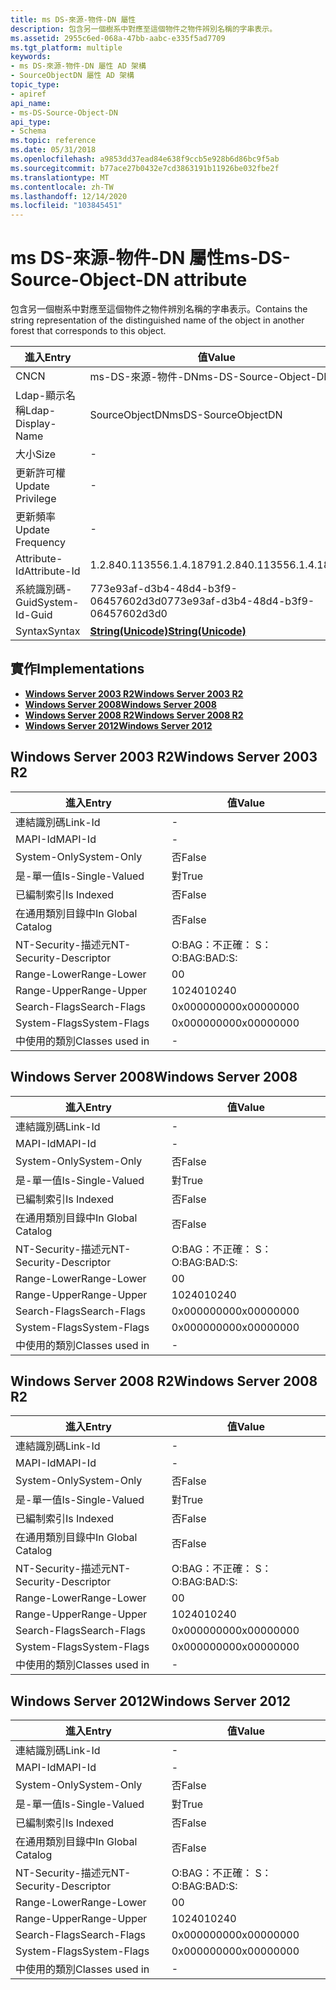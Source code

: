 ```yaml
---
title: ms DS-來源-物件-DN 屬性
description: 包含另一個樹系中對應至這個物件之物件辨別名稱的字串表示。
ms.assetid: 2955c6ed-068a-47bb-aabc-e335f5ad7709
ms.tgt_platform: multiple
keywords:
- ms DS-來源-物件-DN 屬性 AD 架構
- SourceObjectDN 屬性 AD 架構
topic_type:
- apiref
api_name:
- ms-DS-Source-Object-DN
api_type:
- Schema
ms.topic: reference
ms.date: 05/31/2018
ms.openlocfilehash: a9853dd37ead84e638f9ccb5e928b6d86bc9f5ab
ms.sourcegitcommit: b77ace27b0432e7cd3863191b11926be032fbe2f
ms.translationtype: MT
ms.contentlocale: zh-TW
ms.lasthandoff: 12/14/2020
ms.locfileid: "103845451"
---
```

# <a name="ms-ds-source-object-dn-attribute"></a><span data-ttu-id="d0cae-105">ms DS-來源-物件-DN 屬性</span><span class="sxs-lookup"><span data-stu-id="d0cae-105">ms-DS-Source-Object-DN attribute</span></span>

<span data-ttu-id="d0cae-106">包含另一個樹系中對應至這個物件之物件辨別名稱的字串表示。</span><span class="sxs-lookup"><span data-stu-id="d0cae-106">Contains the string representation of the distinguished name of the object in another forest that corresponds to this object.</span></span>



| <span data-ttu-id="d0cae-107">進入</span><span class="sxs-lookup"><span data-stu-id="d0cae-107">Entry</span></span> | <span data-ttu-id="d0cae-108">值</span><span class="sxs-lookup"><span data-stu-id="d0cae-108">Value</span></span> |
|-------------------|---------------------------------------------|
| <span data-ttu-id="d0cae-109">CN</span><span class="sxs-lookup"><span data-stu-id="d0cae-109">CN</span></span>                | <span data-ttu-id="d0cae-110">ms-DS-來源-物件-DN</span><span class="sxs-lookup"><span data-stu-id="d0cae-110">ms-DS-Source-Object-DN</span></span>                      |
| <span data-ttu-id="d0cae-111">Ldap-顯示名稱</span><span class="sxs-lookup"><span data-stu-id="d0cae-111">Ldap-Display-Name</span></span> | <span data-ttu-id="d0cae-112">SourceObjectDN</span><span class="sxs-lookup"><span data-stu-id="d0cae-112">msDS-SourceObjectDN</span></span>                         |
| <span data-ttu-id="d0cae-113">大小</span><span class="sxs-lookup"><span data-stu-id="d0cae-113">Size</span></span>              | \-                                          |
| <span data-ttu-id="d0cae-114">更新許可權</span><span class="sxs-lookup"><span data-stu-id="d0cae-114">Update Privilege</span></span>  | \-                                          |
| <span data-ttu-id="d0cae-115">更新頻率</span><span class="sxs-lookup"><span data-stu-id="d0cae-115">Update Frequency</span></span>  | \-                                          |
| <span data-ttu-id="d0cae-116">Attribute-Id</span><span class="sxs-lookup"><span data-stu-id="d0cae-116">Attribute-Id</span></span>      | <span data-ttu-id="d0cae-117">1.2.840.113556.1.4.1879</span><span class="sxs-lookup"><span data-stu-id="d0cae-117">1.2.840.113556.1.4.1879</span></span>                     |
| <span data-ttu-id="d0cae-118">系統識別碼-Guid</span><span class="sxs-lookup"><span data-stu-id="d0cae-118">System-Id-Guid</span></span>    | <span data-ttu-id="d0cae-119">773e93af-d3b4-48d4-b3f9-06457602d3d0</span><span class="sxs-lookup"><span data-stu-id="d0cae-119">773e93af-d3b4-48d4-b3f9-06457602d3d0</span></span>        |
| <span data-ttu-id="d0cae-120">Syntax</span><span class="sxs-lookup"><span data-stu-id="d0cae-120">Syntax</span></span>            | [<span data-ttu-id="d0cae-121">**String(Unicode)**</span><span class="sxs-lookup"><span data-stu-id="d0cae-121">**String(Unicode)**</span></span>](s-string-unicode.md) |



## <a name="implementations"></a><span data-ttu-id="d0cae-122">實作</span><span class="sxs-lookup"><span data-stu-id="d0cae-122">Implementations</span></span>

-   [<span data-ttu-id="d0cae-123">**Windows Server 2003 R2**</span><span class="sxs-lookup"><span data-stu-id="d0cae-123">**Windows Server 2003 R2**</span></span>](#windows-server-2003-r2)
-   [<span data-ttu-id="d0cae-124">**Windows Server 2008**</span><span class="sxs-lookup"><span data-stu-id="d0cae-124">**Windows Server 2008**</span></span>](#windows-server-2008)
-   [<span data-ttu-id="d0cae-125">**Windows Server 2008 R2**</span><span class="sxs-lookup"><span data-stu-id="d0cae-125">**Windows Server 2008 R2**</span></span>](#windows-server-2008-r2)
-   [<span data-ttu-id="d0cae-126">**Windows Server 2012**</span><span class="sxs-lookup"><span data-stu-id="d0cae-126">**Windows Server 2012**</span></span>](#windows-server-2012)

## <a name="windows-server-2003-r2"></a><span data-ttu-id="d0cae-127">Windows Server 2003 R2</span><span class="sxs-lookup"><span data-stu-id="d0cae-127">Windows Server 2003 R2</span></span>



| <span data-ttu-id="d0cae-128">進入</span><span class="sxs-lookup"><span data-stu-id="d0cae-128">Entry</span></span> | <span data-ttu-id="d0cae-129">值</span><span class="sxs-lookup"><span data-stu-id="d0cae-129">Value</span></span> |
|------------------------|--------------|
| <span data-ttu-id="d0cae-130">連結識別碼</span><span class="sxs-lookup"><span data-stu-id="d0cae-130">Link-Id</span></span>                | \-           |
| <span data-ttu-id="d0cae-131">MAPI-Id</span><span class="sxs-lookup"><span data-stu-id="d0cae-131">MAPI-Id</span></span>                | \-           |
| <span data-ttu-id="d0cae-132">System-Only</span><span class="sxs-lookup"><span data-stu-id="d0cae-132">System-Only</span></span>            | <span data-ttu-id="d0cae-133">否</span><span class="sxs-lookup"><span data-stu-id="d0cae-133">False</span></span>        |
| <span data-ttu-id="d0cae-134">是-單一值</span><span class="sxs-lookup"><span data-stu-id="d0cae-134">Is-Single-Valued</span></span>       | <span data-ttu-id="d0cae-135">對</span><span class="sxs-lookup"><span data-stu-id="d0cae-135">True</span></span>         |
| <span data-ttu-id="d0cae-136">已編制索引</span><span class="sxs-lookup"><span data-stu-id="d0cae-136">Is Indexed</span></span>             | <span data-ttu-id="d0cae-137">否</span><span class="sxs-lookup"><span data-stu-id="d0cae-137">False</span></span>        |
| <span data-ttu-id="d0cae-138">在通用類別目錄中</span><span class="sxs-lookup"><span data-stu-id="d0cae-138">In Global Catalog</span></span>      | <span data-ttu-id="d0cae-139">否</span><span class="sxs-lookup"><span data-stu-id="d0cae-139">False</span></span>        |
| <span data-ttu-id="d0cae-140">NT-Security-描述元</span><span class="sxs-lookup"><span data-stu-id="d0cae-140">NT-Security-Descriptor</span></span> | <span data-ttu-id="d0cae-141">O:BAG：不正確： S：</span><span class="sxs-lookup"><span data-stu-id="d0cae-141">O:BAG:BAD:S:</span></span> |
| <span data-ttu-id="d0cae-142">Range-Lower</span><span class="sxs-lookup"><span data-stu-id="d0cae-142">Range-Lower</span></span>            | <span data-ttu-id="d0cae-143">0</span><span class="sxs-lookup"><span data-stu-id="d0cae-143">0</span></span>            |
| <span data-ttu-id="d0cae-144">Range-Upper</span><span class="sxs-lookup"><span data-stu-id="d0cae-144">Range-Upper</span></span>            | <span data-ttu-id="d0cae-145">10240</span><span class="sxs-lookup"><span data-stu-id="d0cae-145">10240</span></span>        |
| <span data-ttu-id="d0cae-146">Search-Flags</span><span class="sxs-lookup"><span data-stu-id="d0cae-146">Search-Flags</span></span>           | <span data-ttu-id="d0cae-147">0x00000000</span><span class="sxs-lookup"><span data-stu-id="d0cae-147">0x00000000</span></span>   |
| <span data-ttu-id="d0cae-148">System-Flags</span><span class="sxs-lookup"><span data-stu-id="d0cae-148">System-Flags</span></span>           | <span data-ttu-id="d0cae-149">0x00000000</span><span class="sxs-lookup"><span data-stu-id="d0cae-149">0x00000000</span></span>   |
| <span data-ttu-id="d0cae-150">中使用的類別</span><span class="sxs-lookup"><span data-stu-id="d0cae-150">Classes used in</span></span>        | \-           |



## <a name="windows-server-2008"></a><span data-ttu-id="d0cae-151">Windows Server 2008</span><span class="sxs-lookup"><span data-stu-id="d0cae-151">Windows Server 2008</span></span>



| <span data-ttu-id="d0cae-152">進入</span><span class="sxs-lookup"><span data-stu-id="d0cae-152">Entry</span></span> | <span data-ttu-id="d0cae-153">值</span><span class="sxs-lookup"><span data-stu-id="d0cae-153">Value</span></span> |
|------------------------|--------------|
| <span data-ttu-id="d0cae-154">連結識別碼</span><span class="sxs-lookup"><span data-stu-id="d0cae-154">Link-Id</span></span>                | \-           |
| <span data-ttu-id="d0cae-155">MAPI-Id</span><span class="sxs-lookup"><span data-stu-id="d0cae-155">MAPI-Id</span></span>                | \-           |
| <span data-ttu-id="d0cae-156">System-Only</span><span class="sxs-lookup"><span data-stu-id="d0cae-156">System-Only</span></span>            | <span data-ttu-id="d0cae-157">否</span><span class="sxs-lookup"><span data-stu-id="d0cae-157">False</span></span>        |
| <span data-ttu-id="d0cae-158">是-單一值</span><span class="sxs-lookup"><span data-stu-id="d0cae-158">Is-Single-Valued</span></span>       | <span data-ttu-id="d0cae-159">對</span><span class="sxs-lookup"><span data-stu-id="d0cae-159">True</span></span>         |
| <span data-ttu-id="d0cae-160">已編制索引</span><span class="sxs-lookup"><span data-stu-id="d0cae-160">Is Indexed</span></span>             | <span data-ttu-id="d0cae-161">否</span><span class="sxs-lookup"><span data-stu-id="d0cae-161">False</span></span>        |
| <span data-ttu-id="d0cae-162">在通用類別目錄中</span><span class="sxs-lookup"><span data-stu-id="d0cae-162">In Global Catalog</span></span>      | <span data-ttu-id="d0cae-163">否</span><span class="sxs-lookup"><span data-stu-id="d0cae-163">False</span></span>        |
| <span data-ttu-id="d0cae-164">NT-Security-描述元</span><span class="sxs-lookup"><span data-stu-id="d0cae-164">NT-Security-Descriptor</span></span> | <span data-ttu-id="d0cae-165">O:BAG：不正確： S：</span><span class="sxs-lookup"><span data-stu-id="d0cae-165">O:BAG:BAD:S:</span></span> |
| <span data-ttu-id="d0cae-166">Range-Lower</span><span class="sxs-lookup"><span data-stu-id="d0cae-166">Range-Lower</span></span>            | <span data-ttu-id="d0cae-167">0</span><span class="sxs-lookup"><span data-stu-id="d0cae-167">0</span></span>            |
| <span data-ttu-id="d0cae-168">Range-Upper</span><span class="sxs-lookup"><span data-stu-id="d0cae-168">Range-Upper</span></span>            | <span data-ttu-id="d0cae-169">10240</span><span class="sxs-lookup"><span data-stu-id="d0cae-169">10240</span></span>        |
| <span data-ttu-id="d0cae-170">Search-Flags</span><span class="sxs-lookup"><span data-stu-id="d0cae-170">Search-Flags</span></span>           | <span data-ttu-id="d0cae-171">0x00000000</span><span class="sxs-lookup"><span data-stu-id="d0cae-171">0x00000000</span></span>   |
| <span data-ttu-id="d0cae-172">System-Flags</span><span class="sxs-lookup"><span data-stu-id="d0cae-172">System-Flags</span></span>           | <span data-ttu-id="d0cae-173">0x00000000</span><span class="sxs-lookup"><span data-stu-id="d0cae-173">0x00000000</span></span>   |
| <span data-ttu-id="d0cae-174">中使用的類別</span><span class="sxs-lookup"><span data-stu-id="d0cae-174">Classes used in</span></span>        | \-           |



## <a name="windows-server-2008-r2"></a><span data-ttu-id="d0cae-175">Windows Server 2008 R2</span><span class="sxs-lookup"><span data-stu-id="d0cae-175">Windows Server 2008 R2</span></span>



| <span data-ttu-id="d0cae-176">進入</span><span class="sxs-lookup"><span data-stu-id="d0cae-176">Entry</span></span> | <span data-ttu-id="d0cae-177">值</span><span class="sxs-lookup"><span data-stu-id="d0cae-177">Value</span></span> |
|------------------------|--------------|
| <span data-ttu-id="d0cae-178">連結識別碼</span><span class="sxs-lookup"><span data-stu-id="d0cae-178">Link-Id</span></span>                | \-           |
| <span data-ttu-id="d0cae-179">MAPI-Id</span><span class="sxs-lookup"><span data-stu-id="d0cae-179">MAPI-Id</span></span>                | \-           |
| <span data-ttu-id="d0cae-180">System-Only</span><span class="sxs-lookup"><span data-stu-id="d0cae-180">System-Only</span></span>            | <span data-ttu-id="d0cae-181">否</span><span class="sxs-lookup"><span data-stu-id="d0cae-181">False</span></span>        |
| <span data-ttu-id="d0cae-182">是-單一值</span><span class="sxs-lookup"><span data-stu-id="d0cae-182">Is-Single-Valued</span></span>       | <span data-ttu-id="d0cae-183">對</span><span class="sxs-lookup"><span data-stu-id="d0cae-183">True</span></span>         |
| <span data-ttu-id="d0cae-184">已編制索引</span><span class="sxs-lookup"><span data-stu-id="d0cae-184">Is Indexed</span></span>             | <span data-ttu-id="d0cae-185">否</span><span class="sxs-lookup"><span data-stu-id="d0cae-185">False</span></span>        |
| <span data-ttu-id="d0cae-186">在通用類別目錄中</span><span class="sxs-lookup"><span data-stu-id="d0cae-186">In Global Catalog</span></span>      | <span data-ttu-id="d0cae-187">否</span><span class="sxs-lookup"><span data-stu-id="d0cae-187">False</span></span>        |
| <span data-ttu-id="d0cae-188">NT-Security-描述元</span><span class="sxs-lookup"><span data-stu-id="d0cae-188">NT-Security-Descriptor</span></span> | <span data-ttu-id="d0cae-189">O:BAG：不正確： S：</span><span class="sxs-lookup"><span data-stu-id="d0cae-189">O:BAG:BAD:S:</span></span> |
| <span data-ttu-id="d0cae-190">Range-Lower</span><span class="sxs-lookup"><span data-stu-id="d0cae-190">Range-Lower</span></span>            | <span data-ttu-id="d0cae-191">0</span><span class="sxs-lookup"><span data-stu-id="d0cae-191">0</span></span>            |
| <span data-ttu-id="d0cae-192">Range-Upper</span><span class="sxs-lookup"><span data-stu-id="d0cae-192">Range-Upper</span></span>            | <span data-ttu-id="d0cae-193">10240</span><span class="sxs-lookup"><span data-stu-id="d0cae-193">10240</span></span>        |
| <span data-ttu-id="d0cae-194">Search-Flags</span><span class="sxs-lookup"><span data-stu-id="d0cae-194">Search-Flags</span></span>           | <span data-ttu-id="d0cae-195">0x00000000</span><span class="sxs-lookup"><span data-stu-id="d0cae-195">0x00000000</span></span>   |
| <span data-ttu-id="d0cae-196">System-Flags</span><span class="sxs-lookup"><span data-stu-id="d0cae-196">System-Flags</span></span>           | <span data-ttu-id="d0cae-197">0x00000000</span><span class="sxs-lookup"><span data-stu-id="d0cae-197">0x00000000</span></span>   |
| <span data-ttu-id="d0cae-198">中使用的類別</span><span class="sxs-lookup"><span data-stu-id="d0cae-198">Classes used in</span></span>        | \-           |



## <a name="windows-server-2012"></a><span data-ttu-id="d0cae-199">Windows Server 2012</span><span class="sxs-lookup"><span data-stu-id="d0cae-199">Windows Server 2012</span></span>



| <span data-ttu-id="d0cae-200">進入</span><span class="sxs-lookup"><span data-stu-id="d0cae-200">Entry</span></span> | <span data-ttu-id="d0cae-201">值</span><span class="sxs-lookup"><span data-stu-id="d0cae-201">Value</span></span> |
|------------------------|--------------|
| <span data-ttu-id="d0cae-202">連結識別碼</span><span class="sxs-lookup"><span data-stu-id="d0cae-202">Link-Id</span></span>                | \-           |
| <span data-ttu-id="d0cae-203">MAPI-Id</span><span class="sxs-lookup"><span data-stu-id="d0cae-203">MAPI-Id</span></span>                | \-           |
| <span data-ttu-id="d0cae-204">System-Only</span><span class="sxs-lookup"><span data-stu-id="d0cae-204">System-Only</span></span>            | <span data-ttu-id="d0cae-205">否</span><span class="sxs-lookup"><span data-stu-id="d0cae-205">False</span></span>        |
| <span data-ttu-id="d0cae-206">是-單一值</span><span class="sxs-lookup"><span data-stu-id="d0cae-206">Is-Single-Valued</span></span>       | <span data-ttu-id="d0cae-207">對</span><span class="sxs-lookup"><span data-stu-id="d0cae-207">True</span></span>         |
| <span data-ttu-id="d0cae-208">已編制索引</span><span class="sxs-lookup"><span data-stu-id="d0cae-208">Is Indexed</span></span>             | <span data-ttu-id="d0cae-209">否</span><span class="sxs-lookup"><span data-stu-id="d0cae-209">False</span></span>        |
| <span data-ttu-id="d0cae-210">在通用類別目錄中</span><span class="sxs-lookup"><span data-stu-id="d0cae-210">In Global Catalog</span></span>      | <span data-ttu-id="d0cae-211">否</span><span class="sxs-lookup"><span data-stu-id="d0cae-211">False</span></span>        |
| <span data-ttu-id="d0cae-212">NT-Security-描述元</span><span class="sxs-lookup"><span data-stu-id="d0cae-212">NT-Security-Descriptor</span></span> | <span data-ttu-id="d0cae-213">O:BAG：不正確： S：</span><span class="sxs-lookup"><span data-stu-id="d0cae-213">O:BAG:BAD:S:</span></span> |
| <span data-ttu-id="d0cae-214">Range-Lower</span><span class="sxs-lookup"><span data-stu-id="d0cae-214">Range-Lower</span></span>            | <span data-ttu-id="d0cae-215">0</span><span class="sxs-lookup"><span data-stu-id="d0cae-215">0</span></span>            |
| <span data-ttu-id="d0cae-216">Range-Upper</span><span class="sxs-lookup"><span data-stu-id="d0cae-216">Range-Upper</span></span>            | <span data-ttu-id="d0cae-217">10240</span><span class="sxs-lookup"><span data-stu-id="d0cae-217">10240</span></span>        |
| <span data-ttu-id="d0cae-218">Search-Flags</span><span class="sxs-lookup"><span data-stu-id="d0cae-218">Search-Flags</span></span>           | <span data-ttu-id="d0cae-219">0x00000000</span><span class="sxs-lookup"><span data-stu-id="d0cae-219">0x00000000</span></span>   |
| <span data-ttu-id="d0cae-220">System-Flags</span><span class="sxs-lookup"><span data-stu-id="d0cae-220">System-Flags</span></span>           | <span data-ttu-id="d0cae-221">0x00000000</span><span class="sxs-lookup"><span data-stu-id="d0cae-221">0x00000000</span></span>   |
| <span data-ttu-id="d0cae-222">中使用的類別</span><span class="sxs-lookup"><span data-stu-id="d0cae-222">Classes used in</span></span>        | \-           |



 

 




